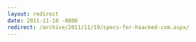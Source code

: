 ```yaml
---
layout: redirect
date: 2011-11-18 -0800
redirect: /archive/2011/11/19/specs-for-haacked-com.aspx/
---
```


